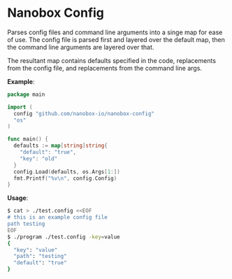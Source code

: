 # Nanobox Config

Parses config files and command line arguments into a singe map for ease of use. The config file is parsed first and layered over the default map, then the command line arguments are layered over that.

The resultant map contains defaults specified in the code, replacements from the config file, and replacements from the command line args.

**Example**:

```go
package main

import (
  config "github.com/nanobox-io/nanobox-config"
  "os"
)

func main() {
  defaults := map[string]string{
    "default": "true",
    "key": "old"
  }
  config.Load(defaults, os.Args[1:])
  fmt.Printf("%v\n", config.Config)
}
```

**Usage**:
```bash
$ cat > ./test.config <<EOF
# this is an example config file
path testing
EOF
$ ./program ./test.config -key=value
{
  "key": "value"
  "path": "testing"
  "default": "true"
} 
```